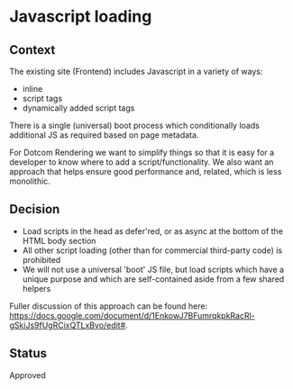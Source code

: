 # Javascript loading

## Context

The existing site (Frontend) includes Javascript in a variety of ways:

-   inline
-   script tags
-   dynamically added script tags

There is a single (universal) boot process which conditionally loads additional
JS as required based on page metadata.

For Dotcom Rendering we want to simplify things so that it is easy for a
developer to know where to add a script/functionality. We also want an approach
that helps ensure good performance and, related, which is less monolithic.

## Decision

-   Load scripts in the head as defer'red, or as async at the bottom of the HTML
    body section
-   All other script loading (other than for commercial third-party code) is
    prohibited
-   We will not use a universal 'boot' JS file, but load scripts which have a
    unique purpose and which are self-contained aside from a few shared helpers

Fuller discussion of this approach can be found here:
https://docs.google.com/document/d/1EnkowJ7BFumrqkpkRacRl-gSkiJs9fUgRCixQTLxBvo/edit#.

## Status

Approved
